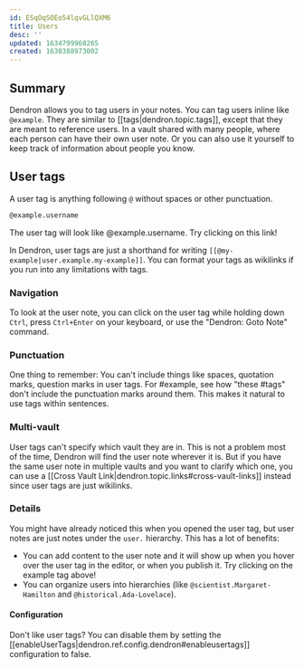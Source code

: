 ```yaml
---
id: ESqOqSOEo54lqvGLlQXM6
title: Users
desc: ''
updated: 1634799968265
created: 1630388973002
---
```


## Summary

Dendron allows you to tag users in your notes. You can tag users inline like `@example`. They are similar to [[tags|dendron.topic.tags]], except that they are meant to reference users. In a vault shared with many people, where each person can have their own user note. Or you can also use it yourself to keep track of information about people you know.

## User tags

A user tag is anything following `@` without spaces or other punctuation.

```md
@example.username
```

The user tag will look like @example.username. Try clicking on this link!

In Dendron, user tags are just a shorthand for writing `[[@my-example|user.example.my-example]]`. You can format your tags as wikilinks if you run into any limitations with tags.


### Navigation

To look at the user note, you can click on the user tag while holding down `Ctrl`, press `Ctrl+Enter` on your keyboard, or use the "Dendron: Goto Note" command.

### Punctuation

One thing to remember: You can't include things like spaces, quotation marks,
question marks in user tags. For #example, see how "these #tags" don't include
the punctuation marks around them. This makes it natural to use tags within
sentences.

### Multi-vault

User tags can't specify which vault they are in. This is not a problem most of the
time, Dendron will find the user note wherever it is. But if you have the
same user note in multiple vaults and you want to clarify which one, you can use a
[[Cross Vault Link|dendron.topic.links#cross-vault-links]] instead since user tags
are just wikilinks.


### Details
You might have already noticed this when you opened the user tag, but user notes are
just notes under the `user.` hierarchy. This has a lot of benefits:

<!-- -   You can use commands like [[Rename Note|dendron.topic.commands#rename-note]] or [[Refactor Hierarchy|dendron.topic.commands#refactor-hierarchy]] to rename or reorganize your tags, and it will update all notes where these tags were used. -->
- You can add content to the user note and it will show up when you hover over the user tag in the editor, or when you publish it. Try clicking on the example tag above!
- You can organize users into hierarchies (like `@scientist.Margaret-Hamilton` and `@historical.Ada-Lovelace`).

#### Configuration

Don't like user tags? You can disable them by setting the [[enableUserTags|dendron.ref.config.dendron#enableusertags]] configuration to false.
